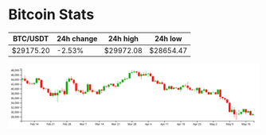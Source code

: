 # Bitcoin Stats

BTC/USDT|24h change|24h high|24h low|
|---|---|---|---|
|$29175.20|-2.53%|$29972.08|$28654.47|

<img src="./chart.svg">
